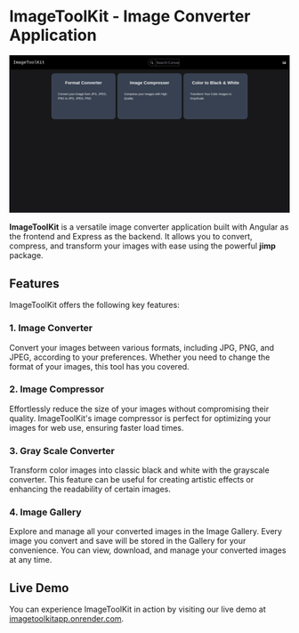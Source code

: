 # ImageToolKit - Image Converter Application

![ImageToolKit Logo](/image/image.png)

**ImageToolKit** is a versatile image converter application built with Angular as the frontend and Express as the backend. It allows you to convert, compress, and transform your images with ease using the powerful **jimp** package.

## Features

ImageToolKit offers the following key features:

### 1. Image Converter
Convert your images between various formats, including JPG, PNG, and JPEG, according to your preferences. Whether you need to change the format of your images, this tool has you covered.

### 2. Image Compressor
Effortlessly reduce the size of your images without compromising their quality. ImageToolKit's image compressor is perfect for optimizing your images for web use, ensuring faster load times.

### 3. Gray Scale Converter
Transform color images into classic black and white with the grayscale converter. This feature can be useful for creating artistic effects or enhancing the readability of certain images.

### 4. Image Gallery

Explore and manage all your converted images in the Image Gallery. Every image you convert and save will be stored in the Gallery for your convenience. You can view, download, and manage your converted images at any time.

## Live Demo

You can experience ImageToolKit in action by visiting our live demo at [imagetoolkitapp.onrender.com](https://imagetoolkitapp.onrender.com).
